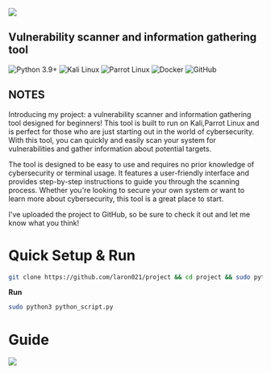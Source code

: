 ![]( https://github.com/laron021/project/blob/main/logo.png)


## Vulnerability scanner and information gathering tool
![Python 3.9+](https://img.shields.io/badge/Python-3.9+-blue?style=for-the-badge&logo=Python&logoColor=informational&color=blue)
![Kali Linux](https://img.shields.io/static/v1?style=for-the-badge&message=Kali+Linux&color=557C94&logo=Kali+Linux&logoColor=FFFFFF&label=)
![Parrot Linux](https://img.shields.io/badge/Parrot%20Linux-brightgreen?style=for-the-badge&logo=Parrot&logoColor=white&color=44A833)
![Docker](https://img.shields.io/badge/-Docker-black?style=for-the-badge&logo=docker)
![GitHub](https://img.shields.io/badge/-GitHub-181717?style=for-the-badge&logo=github)


## NOTES
Introducing my project: a vulnerability scanner and information gathering tool designed for beginners! This tool is built to run on Kali,Parrot Linux and is perfect for those who are just starting out in the world of cybersecurity. With this tool, you can quickly and easily scan your system for vulnerabilities and gather information about potential targets.

The tool is designed to be easy to use and requires no prior knowledge of cybersecurity or terminal usage. It features a user-friendly interface and provides step-by-step instructions to guide you through the scanning process. Whether you're looking to secure your own system or want to learn more about cybersecurity, this tool is a great place to start.

I've uploaded the project to GitHub, so be sure to check it out and let me know what you think!


# Quick Setup & Run
```bash
git clone https://github.com/laron021/project && cd project && sudo python3 python_script.py
```
**Run**
```bash
sudo python3 python_script.py
```
# Guide
![](https://github.com/laron021/project/blob/main/menu.png)
